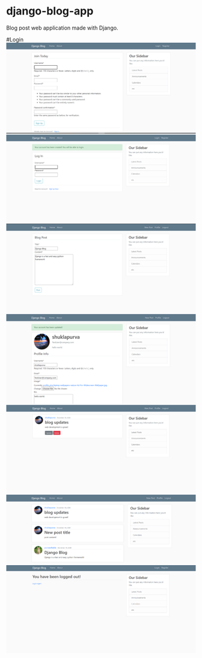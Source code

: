 # django-blog-app
Blog post web application made with Django.

#Login
![](images/Screenshot%20(123).png)
![](images/Screenshot%20(124).png)
![](images/Screenshot%20(125).png)
![](images/Screenshot%20(129).png)
![](images/Screenshot%20(130).png)
![](images/Screenshot%20(131).png)
![](images/Screenshot%20(128).png)
